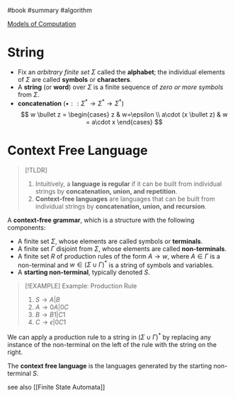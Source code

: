 #book  #summary  #algorithm 

[Models of Computation](https://jeffe.cs.illinois.edu/teaching/algorithms/)


# String
- Fix an _arbitrary finite set_ $\Sigma$ called the **alphabet**; the individual elements of $\Sigma$ are called **symbols** or **characters**.
- A **string** (or **word**) over $\Sigma$ is a finite sequence of _zero or more symbols_ from $\Sigma$.
- **concatenation** ($\bullet:: \Sigma^* \to \Sigma^* \to \Sigma^*$)
$$
  w \bullet z = \begin{cases}
  z  & w=\epsilon \\
  a\cdot (x \bullet z) & w = a\cdot x
  \end{cases} 
$$


# Context Free Language


>[!TLDR]
> 1. Intuitively, a **language is regular** if it can be built from individual strings by **concatenation, union, and repetition**.
> 2. **Context-free languages** are languages that can be built from individual strings by **concatenation, union, and recursion**.



A **context-free grammar**, which is a structure with the following components:
- A finite set $\Sigma$, whose elements are called symbols or **terminals**.
- A finite set $\Gamma$ disjoint from $\Sigma$, whose elements are called **non-terminals**.
- A finite set $R$ of production rules of the form $A \to w$, where $A \in \Gamma$ is a non-terminal and $w \in (\Sigma \cup \Gamma)^*$ is a string of symbols and variables.
- A **starting non-terminal**, typically denoted $S$.


>[!EXAMPLE] Example: Production Rule 
>
>1. $S \to A | B$
>2. $A \to 0A | 0C$
>3. $B \to B1 | C1$
>4. $C \to \epsilon | 0C1$


We can apply a production rule to a string in $(\Sigma \cup \Gamma)^*$ by replacing any instance of the non-terminal on the left of the rule with the string on the right.

The **context free language** is the languages generated by the starting non-terminal $S$.

see also [[Finite State Automata]]





